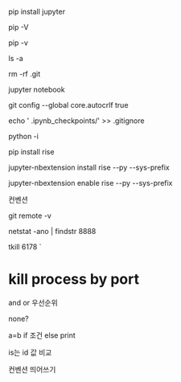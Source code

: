 pip install jupyter

pip -V

pip -v

ls -a

rm -rf .git

jupyter notebook

git config --global core.autocrlf true

echo ' .ipynb_checkpoints/' >> .gitignore

python -i

pip install rise

jupyter-nbextension install rise --py --sys-prefix

jupyter-nbextension enable rise --py --sys-prefix

 컨벤션

git remote -v                                     

netstat -ano | findstr 8888

tkill 6178                            `

# kill process by port





and or 우선순위

none?

a=b if 조건 else print

is는 id 값 비교

컨벤션 띄어쓰기